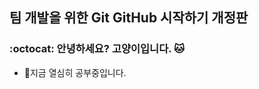 ## 팀 개발을 위한 Git GitHub 시작하기 개정판

### :octocat: 안녕하세요? 고양이입니다. 🐱
- 🔭지금 열심히 공부중입니다.

<!--
**2keikim/2keikim** is a ✨ _special_ ✨ repository because its `README.md` (this file) appears on your GitHub profile.

Here are some ideas to get you started:

- 🔭 I’m currently working on ...
- 🌱 I’m currently learning ...
- 👯 I’m looking to collaborate on ...
- 🤔 I’m looking for help with ...
- 💬 Ask me about ...
- 📫 How to reach me: ...
- 😄 Pronouns: ...
- ⚡ Fun fact: ...
-->
